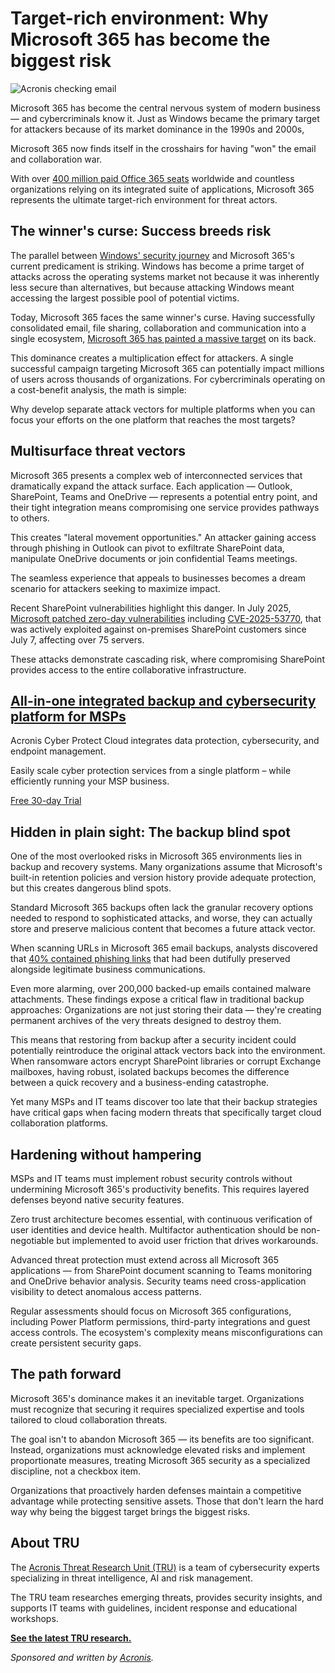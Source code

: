 # Target-rich environment: Why Microsoft 365 has become the biggest risk

![Acronis checking email](https://www.bleepstatic.com/content/posts/2025/09/14/acronis-checking-email.jpg)

Microsoft 365 has become the central nervous system of modern business — and cybercriminals know it. Just as Windows became the primary target for attackers because of its market dominance in the 1990s and 2000s,

Microsoft 365 now finds itself in the crosshairs for having "won" the email and collaboration war.

With over [400 million paid Office 365 seats](https://techcommunity.microsoft.com/discussions/microsoft-365/microsoft-cloud-revenues-powered-by-office-365/4044566) worldwide and countless organizations relying on its integrated suite of applications, Microsoft 365 represents the ultimate target-rich environment for threat actors.

## The winner's curse: Success breeds risk

The parallel between [Windows' security journey](https://www.bleepingcomputer.com/news/microsoft/microsoft-releases-emergency-updates-to-fix-windows-recovery/) and Microsoft 365's current predicament is striking. Windows has become a prime target of attacks across the operating systems market not because it was inherently less secure than alternatives, but because attacking Windows meant accessing the largest possible pool of potential victims.

Today, Microsoft 365 faces the same winner's curse. Having successfully consolidated email, file sharing, collaboration and communication into a single ecosystem, [Microsoft 365 has painted a massive target](https://www.acronis.com/en/tru/posts/threat-actors-go-gaming-electron-based-stealers-in-disguise/?utm%5Fsource=bleepingcomputer&utm%5Fmedium=referral&utm%5Fcampaign=bleepingcomputer-fy25-q3-mixed-amer-nam-en-ba-q3brandq3trum-x-bleepingcomputer-a) on its back.

This dominance creates a multiplication effect for attackers. A single successful campaign targeting Microsoft 365 can potentially impact millions of users across thousands of organizations. For cybercriminals operating on a cost-benefit analysis, the math is simple:

Why develop separate attack vectors for multiple platforms when you can focus your efforts on the one platform that reaches the most targets?

## Multisurface threat vectors

Microsoft 365 presents a complex web of interconnected services that dramatically expand the attack surface. Each application — Outlook, SharePoint, Teams and OneDrive — represents a potential entry point, and their tight integration means compromising one service provides pathways to others.

This creates "lateral movement opportunities." An attacker gaining access through phishing in Outlook can pivot to exfiltrate SharePoint data, manipulate OneDrive documents or join confidential Teams meetings.

The seamless experience that appeals to businesses becomes a dream scenario for attackers seeking to maximize impact.

Recent SharePoint vulnerabilities highlight this danger. In July 2025, [Microsoft patched zero-day vulnerabilities](https://www.bleepingcomputer.com/news/microsoft/microsoft-sharepoint-zero-day-exploited-in-rce-attacks-no-patch-available/) including [CVE-2025-53770](https://nvd.nist.gov/vuln/detail/CVE-2025-53770), that was actively exploited against on-premises SharePoint customers since July 7, affecting over 75 servers.

These attacks demonstrate cascading risk, where compromising SharePoint provides access to the entire collaborative infrastructure.

## [All-in-one integrated backup and cybersecurity platform for MSPs](https://www.acronis.com/products/cloud/trial/?utm%5Fsource=bleepingcomputer&utm%5Fmedium=referral&utm%5Fcampaign=bleepingcomputer-fy25-q3-mixed-amer-nam-en-ba-q3brandq3trua-x-bleepingcomputer-a)

Acronis Cyber Protect Cloud integrates data protection, cybersecurity, and endpoint management.

Easily scale cyber protection services from a single platform – while efficiently running your MSP business.

[Free 30-day Trial](https://www.acronis.com/products/cloud/trial/?utm%5Fsource=bleepingcomputer&utm%5Fmedium=referral&utm%5Fcampaign=bleepingcomputer-fy25-q3-mixed-amer-nam-en-ba-q3brandq3trua-x-bleepingcomputer-a)

## Hidden in plain sight: The backup blind spot

One of the most overlooked risks in Microsoft 365 environments lies in backup and recovery systems. Many organizations assume that Microsoft's built-in retention policies and version history provide adequate protection, but this creates dangerous blind spots.

Standard Microsoft 365 backups often lack the granular recovery options needed to respond to sophisticated attacks, and worse, they can actually store and preserve malicious content that becomes a future attack vector.

When scanning URLs in Microsoft 365 email backups, analysts discovered that [40% contained phishing links](https://www.acronis.com/en/resource-center/resource/acronis-cyberthreats-report-h1-2025/?utm%5Fsource=bleepingcomputer&utm%5Fmedium=referral&utm%5Fcampaign=bleepingcomputer-fy25-q3-mixed-amer-nam-en-ba-q3brandq3trum-x-bleepingcomputer-a) that had been dutifully preserved alongside legitimate business communications.

Even more alarming, over 200,000 backed-up emails contained malware attachments. These findings expose a critical flaw in traditional backup approaches: Organizations are not just storing their data — they're creating permanent archives of the very threats designed to destroy them.

This means that restoring from backup after a security incident could potentially reintroduce the original attack vectors back into the environment. When ransomware actors encrypt SharePoint libraries or corrupt Exchange mailboxes, having robust, isolated backups becomes the difference between a quick recovery and a business-ending catastrophe.

Yet many MSPs and IT teams discover too late that their backup strategies have critical gaps when facing modern threats that specifically target cloud collaboration platforms.

## Hardening without hampering

MSPs and IT teams must implement robust security controls without undermining Microsoft 365's productivity benefits. This requires layered defenses beyond native security features.

Zero trust architecture becomes essential, with continuous verification of user identities and device health. Multifactor authentication should be non-negotiable but implemented to avoid user friction that drives workarounds.

Advanced threat protection must extend across all Microsoft 365 applications — from SharePoint document scanning to Teams monitoring and OneDrive behavior analysis. Security teams need cross-application visibility to detect anomalous access patterns.

Regular assessments should focus on Microsoft 365 configurations, including Power Platform permissions, third-party integrations and guest access controls. The ecosystem's complexity means misconfigurations can create persistent security gaps.

## The path forward

Microsoft 365's dominance makes it an inevitable target. Organizations must recognize that securing it requires specialized expertise and tools tailored to cloud collaboration threats.

The goal isn't to abandon Microsoft 365 — its benefits are too significant. Instead, organizations must acknowledge elevated risks and implement proportionate measures, treating Microsoft 365 security as a specialized discipline, not a checkbox item.

Organizations that proactively harden defenses maintain a competitive advantage while protecting sensitive assets. Those that don't learn the hard way why being the biggest target brings the biggest risks.

## About TRU

The [Acronis Threat Research Unit (TRU)](https://www.acronis.com/en-us/cyber-protection-center/?utm%5Fsource=bleepingcomputer&utm%5Fmedium=referral&utm%5Fcampaign=bleepingcomputer-fy25-q3-mixed-amer-nam-en-ba-q3brandq3trua-x-bleepingcomputer-a) is a team of cybersecurity experts specializing in threat intelligence, AI and risk management.

The TRU team researches emerging threats, provides security insights, and supports IT teams with guidelines, incident response and educational workshops.

**[See the latest TRU research.](https://www.acronis.com/en-us/cyber-protection-center/?utm%5Fsource=bleepingcomputer&utm%5Fmedium=referral&utm%5Fcampaign=bleepingcomputer-fy25-q3-mixed-amer-nam-en-ba-q3brandq3trua-x-bleepingcomputer-a)**

_Sponsored and written by [Acronis](https://www.acronis.com/en/products/cloud/trial/?utm%5Fsource=bleepingcomputer&utm%5Fmedium=referral&utm%5Fcampaign=bleepingcomputer-fy25-q3-mixed-amer-nam-en-ba-q3brandq3trua-x-bleepingcomputer-a)._